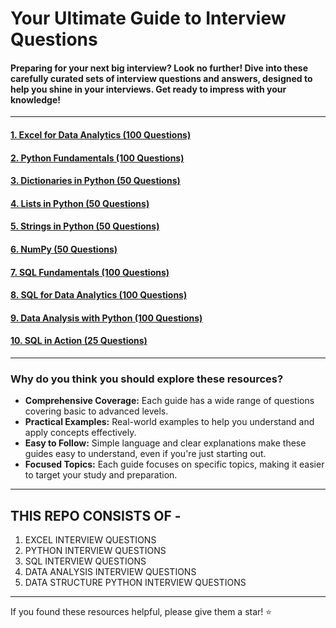 # Your Ultimate Guide to Interview Questions

#### Preparing for your next big interview? Look no further! Dive into these carefully curated sets of interview questions and answers, designed to help you shine in your interviews. Get ready to impress with your knowledge!

---

#### [1. Excel for Data Analytics (100 Questions)](https://github.com/AshishJangra27/Interview-Questions/blob/main/Excel%20for%20Data%20Analytics.md)
#### [2. Python Fundamentals (100 Questions)](https://github.com/AshishJangra27/Interview-Questions/blob/main/Python%20Fundamentals.md)
#### [3. Dictionaries in Python (50 Questions)](https://github.com/AshishJangra27/Interview-Questions/blob/main/Dictionaries%20in%20Python.md)
#### [4. Lists in Python (50 Questions)](https://github.com/AshishJangra27/Interview-Questions/blob/main/Lists%20in%20Python.md)
#### [5. Strings in Python (50 Questions)](https://github.com/AshishJangra27/Interview-Questions/blob/main/Strings%20in%20Python.md)
#### [6. NumPy (50 Questions)](https://github.com/AshishJangra27/Interview-Questions/blob/main/NumPy.md)
#### [7. SQL Fundamentals (100 Questions)](https://github.com/AshishJangra27/Interview-Questions/blob/main/SQL%20Fundamentals.md)
#### [8. SQL for Data Analytics (100 Questions)](https://github.com/AshishJangra27/Interview-Questions/blob/main/SQL%20for%20Data%20Analytics.md)
#### [9. Data Analysis with Python (100 Questions)](https://github.com/AshishJangra27/Interview-Questions/blob/main/Data%20Analysis%20with%20Python.md)
#### [10. SQL in Action (25 Questions)](https://github.com/AshishJangra27/Interview-Questions/blob/main/SQL%20in%20Action.md)

---

### Why do you think you should explore these resources?

- **Comprehensive Coverage:** Each guide has a wide range of questions covering basic to advanced levels.
- **Practical Examples:** Real-world examples to help you understand and apply concepts effectively.
- **Easy to Follow:** Simple language and clear explanations make these guides easy to understand, even if you're just starting out.
- **Focused Topics:** Each guide focuses on specific topics, making it easier to target your study and preparation.

--- 
## THIS REPO CONSISTS OF - 
1. EXCEL INTERVIEW QUESTIONS
2. PYTHON INTERVIEW QUESTIONS
3. SQL INTERVIEW QUESTIONS
4. DATA ANALYSIS INTERVIEW QUESTIONS
5. DATA STRUCTURE PYTHON INTERVIEW QUESTIONS
   
---
If you found these resources helpful, please give them a star! ⭐

